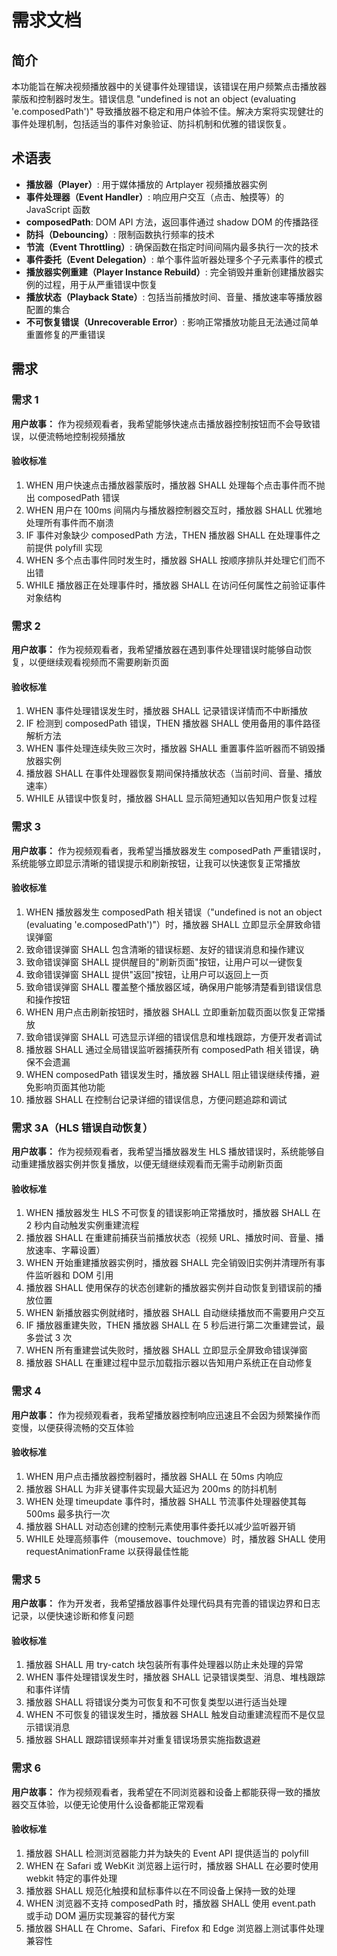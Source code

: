 # 需求文档

## 简介

本功能旨在解决视频播放器中的关键事件处理错误，该错误在用户频繁点击播放器蒙版和控制器时发生。错误信息 "undefined is not an object (evaluating 'e.composedPath')" 导致播放器不稳定和用户体验不佳。解决方案将实现健壮的事件处理机制，包括适当的事件对象验证、防抖机制和优雅的错误恢复。

## 术语表

- **播放器（Player）**: 用于媒体播放的 Artplayer 视频播放器实例
- **事件处理器（Event Handler）**: 响应用户交互（点击、触摸等）的 JavaScript 函数
- **composedPath**: DOM API 方法，返回事件通过 shadow DOM 的传播路径
- **防抖（Debouncing）**: 限制函数执行频率的技术
- **节流（Event Throttling）**: 确保函数在指定时间间隔内最多执行一次的技术
- **事件委托（Event Delegation）**: 单个事件监听器处理多个子元素事件的模式
- **播放器实例重建（Player Instance Rebuild）**: 完全销毁并重新创建播放器实例的过程，用于从严重错误中恢复
- **播放状态（Playback State）**: 包括当前播放时间、音量、播放速率等播放器配置的集合
- **不可恢复错误（Unrecoverable Error）**: 影响正常播放功能且无法通过简单重置修复的严重错误

## 需求

### 需求 1

**用户故事：** 作为视频观看者，我希望能够快速点击播放器控制按钮而不会导致错误，以便流畅地控制视频播放

#### 验收标准

1. WHEN 用户快速点击播放器蒙版时，播放器 SHALL 处理每个点击事件而不抛出 composedPath 错误
2. WHEN 用户在 100ms 间隔内与播放器控制器交互时，播放器 SHALL 优雅地处理所有事件而不崩溃
3. IF 事件对象缺少 composedPath 方法，THEN 播放器 SHALL 在处理事件之前提供 polyfill 实现
4. WHEN 多个点击事件同时发生时，播放器 SHALL 按顺序排队并处理它们而不出错
5. WHILE 播放器正在处理事件时，播放器 SHALL 在访问任何属性之前验证事件对象结构

### 需求 2

**用户故事：** 作为视频观看者，我希望播放器在遇到事件处理错误时能够自动恢复，以便继续观看视频而不需要刷新页面

#### 验收标准

1. WHEN 事件处理错误发生时，播放器 SHALL 记录错误详情而不中断播放
2. IF 检测到 composedPath 错误，THEN 播放器 SHALL 使用备用的事件路径解析方法
3. WHEN 事件处理连续失败三次时，播放器 SHALL 重置事件监听器而不销毁播放器实例
4. 播放器 SHALL 在事件处理器恢复期间保持播放状态（当前时间、音量、播放速率）
5. WHILE 从错误中恢复时，播放器 SHALL 显示简短通知以告知用户恢复过程

### 需求 3

**用户故事：** 作为视频观看者，我希望当播放器发生 composedPath 严重错误时，系统能够立即显示清晰的错误提示和刷新按钮，让我可以快速恢复正常播放

#### 验收标准

1. WHEN 播放器发生 composedPath 相关错误（"undefined is not an object (evaluating 'e.composedPath')"）时，播放器 SHALL 立即显示全屏致命错误弹窗
2. 致命错误弹窗 SHALL 包含清晰的错误标题、友好的错误消息和操作建议
3. 致命错误弹窗 SHALL 提供醒目的"刷新页面"按钮，让用户可以一键恢复
4. 致命错误弹窗 SHALL 提供"返回"按钮，让用户可以返回上一页
5. 致命错误弹窗 SHALL 覆盖整个播放器区域，确保用户能够清楚看到错误信息和操作按钮
6. WHEN 用户点击刷新按钮时，播放器 SHALL 立即重新加载页面以恢复正常播放
7. 致命错误弹窗 SHALL 可选显示详细的错误信息和堆栈跟踪，方便开发者调试
8. 播放器 SHALL 通过全局错误监听器捕获所有 composedPath 相关错误，确保不会遗漏
9. WHEN composedPath 错误发生时，播放器 SHALL 阻止错误继续传播，避免影响页面其他功能
10. 播放器 SHALL 在控制台记录详细的错误信息，方便问题追踪和调试

### 需求 3A（HLS 错误自动恢复）

**用户故事：** 作为视频观看者，我希望当播放器发生 HLS 播放错误时，系统能够自动重建播放器实例并恢复播放，以便无缝继续观看而无需手动刷新页面

#### 验收标准

1. WHEN 播放器发生 HLS 不可恢复的错误影响正常播放时，播放器 SHALL 在 2 秒内自动触发实例重建流程
2. 播放器 SHALL 在重建前捕获当前播放状态（视频 URL、播放时间、音量、播放速率、字幕设置）
3. WHEN 开始重建播放器实例时，播放器 SHALL 完全销毁旧实例并清理所有事件监听器和 DOM 引用
4. 播放器 SHALL 使用保存的状态创建新的播放器实例并自动恢复到错误前的播放位置
5. WHEN 新播放器实例就绪时，播放器 SHALL 自动继续播放而不需要用户交互
6. IF 播放器重建失败，THEN 播放器 SHALL 在 5 秒后进行第二次重建尝试，最多尝试 3 次
7. WHEN 所有重建尝试失败时，播放器 SHALL 立即显示全屏致命错误弹窗
8. 播放器 SHALL 在重建过程中显示加载指示器以告知用户系统正在自动修复

### 需求 4

**用户故事：** 作为视频观看者，我希望播放器控制响应迅速且不会因为频繁操作而变慢，以便获得流畅的交互体验

#### 验收标准

1. WHEN 用户点击播放器控制器时，播放器 SHALL 在 50ms 内响应
2. 播放器 SHALL 为非关键事件实现最大延迟为 200ms 的防抖机制
3. WHEN 处理 timeupdate 事件时，播放器 SHALL 节流事件处理器使其每 500ms 最多执行一次
4. 播放器 SHALL 对动态创建的控制元素使用事件委托以减少监听器开销
5. WHILE 处理高频事件（mousemove、touchmove）时，播放器 SHALL 使用 requestAnimationFrame 以获得最佳性能

### 需求 5

**用户故事：** 作为开发者，我希望播放器事件处理代码具有完善的错误边界和日志记录，以便快速诊断和修复问题

#### 验收标准

1. 播放器 SHALL 用 try-catch 块包装所有事件处理器以防止未处理的异常
2. WHEN 事件处理错误发生时，播放器 SHALL 记录错误类型、消息、堆栈跟踪和事件详情
3. 播放器 SHALL 将错误分类为可恢复和不可恢复类型以进行适当处理
4. WHEN 不可恢复的错误发生时，播放器 SHALL 触发自动重建流程而不是仅显示错误消息
5. 播放器 SHALL 跟踪错误频率并对重复错误场景实施指数退避

### 需求 6

**用户故事：** 作为视频观看者，我希望在不同浏览器和设备上都能获得一致的播放器交互体验，以便无论使用什么设备都能正常观看

#### 验收标准

1. 播放器 SHALL 检测浏览器能力并为缺失的 Event API 提供适当的 polyfill
2. WHEN 在 Safari 或 WebKit 浏览器上运行时，播放器 SHALL 在必要时使用 webkit 特定的事件处理
3. 播放器 SHALL 规范化触摸和鼠标事件以在不同设备上保持一致的处理
4. WHEN 浏览器不支持 composedPath 时，播放器 SHALL 使用 event.path 或手动 DOM 遍历实现兼容的替代方案
5. 播放器 SHALL 在 Chrome、Safari、Firefox 和 Edge 浏览器上测试事件处理兼容性
